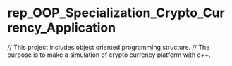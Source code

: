 # rep_OOP_Specialization_Crypto_Currency_Application
 // This project includes object oriented programming structure.
 // The purpose is to make a simulation of crypto currency platform with c++.
